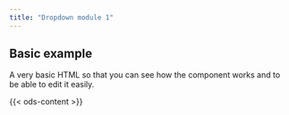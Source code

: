 ```yaml
---
title: "Dropdown module 1"
---
```


## Basic example

A very basic HTML so that you can see how the component works and to be able to edit it easily.

{{< ods-content >}}